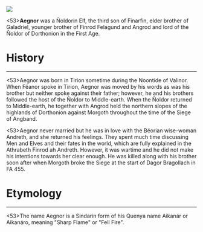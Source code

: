 ![](characters/galadriel/7.jpg)

<53>**Aegnor** was a Ñoldorin Elf, the third son of Finarfin, elder brother of Galadriel, younger brother of Finrod Felagund and Angrod and lord of the Ñoldor of Dorthonion in the First Age.

# History
---

<53>Aegnor was born in Tirion sometime during the Noontide of Valinor. When Fëanor spoke in Tirion, Aegnor was moved by his words as was his brother but neither spoke against their father; however, he and his brothers followed the host of the Ñoldor to Middle-earth. When the Ñoldor returned to Middle-earth, he together with Angrod held the northern slopes of the highlands of Dorthonion against Morgoth throughout the time of the Siege of Angband.

<53>Aegnor never married but he was in love with the Bëorian wise-woman Andreth, and she returned his feelings. They spent much time discussing Men and Elves and their fates in the world, which are fully explained in the Athrabeth Finrod ah Andreth. However, it was wartime and he did not make his intentions towards her clear enough. He was killed along with his brother soon after when Morgoth broke the Siege at the start of Dagor Bragollach in FA 455.

# Etymology

---

<53>The name Aegnor is a Sindarin form of his Quenya name Aikanár or Aikanáro, meaning "Sharp Flame" or "Fell Fire".
